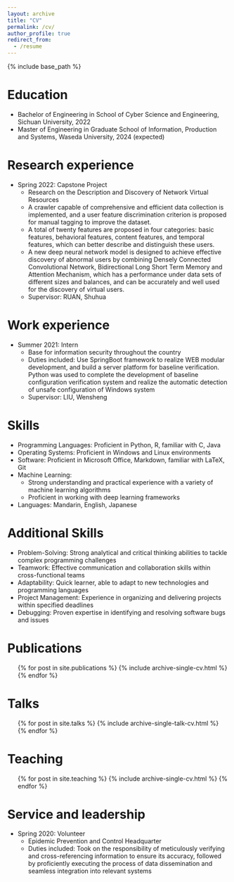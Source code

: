 ```yaml
---
layout: archive
title: "CV"
permalink: /cv/
author_profile: true
redirect_from:
  - /resume
---
```


{% include base_path %}

Education
======
* Bachelor of Engineering in School of Cyber Science and Engineering, Sichuan University, 2022
* Master of Engineering in Graduate School of Information, Production and Systems, Waseda University, 2024 (expected)

Research experience
======
* Spring 2022: Capstone Project
  * Research on the Description and Discovery of Network Virtual Resources
  * A crawler capable of comprehensive and efficient data collection is implemented, and a user feature discrimination criterion is proposed for manual tagging to improve the dataset.
  * A total of twenty features are proposed in four categories: basic features, behavioral features, content features, and temporal features, which can better describe and distinguish these users.
  * A new deep neural network model is designed to achieve effective discovery of abnormal users by combining Densely Connected Convolutional Network, Bidirectional Long Short Term Memory and Attention Mechanism, which has a performance under data sets of different sizes and balances, and can be accurately and well used for the discovery of virtual users.
  * Supervisor: RUAN, Shuhua

Work experience
======
* Summer 2021: Intern
  * Base for information security throughout the country
  * Duties included: Use SpringBoot framework to realize WEB modular development, and build a server platform for baseline verification. Python was used to complete the development of baseline configuration verification system and realize the automatic detection of unsafe configuration of Windows system
  * Supervisor: LIU, Wensheng
  
Skills
======
* Programming Languages: Proficient in Python, R, familiar with C, Java
* Operating Systems: Proficient in Windows and Linux environments
* Software: Proficient in Microsoft Office, Markdown, familiar with LaTeX, Git
* Machine Learning: 
  * Strong understanding and practical experience with a variety of machine learning algorithms 
  * Proficient in working with deep learning frameworks 
* Languages: Mandarin, English, Japanese

Additional Skills
======
* Problem-Solving: Strong analytical and critical thinking abilities to tackle complex programming challenges
* Teamwork: Effective communication and collaboration skills within cross-functional teams
* Adaptability: Quick learner, able to adapt to new technologies and programming languages
* Project Management: Experience in organizing and delivering projects within specified deadlines
* Debugging: Proven expertise in identifying and resolving software bugs and issues

Publications
======
  <ul>{% for post in site.publications %}
    {% include archive-single-cv.html %}
  {% endfor %}</ul>
  
Talks
======
  <ul>{% for post in site.talks %}
    {% include archive-single-talk-cv.html %}
  {% endfor %}</ul>
  
Teaching
======
  <ul>{% for post in site.teaching %}
    {% include archive-single-cv.html %}
  {% endfor %}</ul>
  
Service and leadership
======
* Spring 2020: Volunteer
  * Epidemic Prevention and Control Headquarter
  * Duties included: Took on the responsibility of meticulously verifying and cross-referencing information to ensure its accuracy, followed by proficiently executing the process of data dissemination and seamless integration into relevant systems
